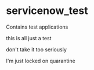# servicenow_test
Contains test applications


this is all just a test


don't take it too seriously


I'm just locked on quarantine
